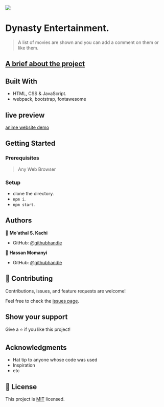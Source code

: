 ![](https://img.shields.io/badge/Microverse-blueviolet)

# Dynasty Entertainment.

> A list of movies are shown and you can add a comment on them or like them.

## [A brief about the project](https://drive.google.com/file/d/1hcB7XQrD2Pwnj7o61Nxnc9TL4wojA7fu/view?usp=sharing)


## Built With

- HTML, CSS & JavaScript.
- webpack, bootstrap, fontawesome


## live preview

[anime website demo](https://fullstop125.github.io/capstone-project-anime-db/dist/)

## Getting Started

### Prerequisites

> Any Web Browser


### Setup
- clone the directory.
- `npm i`.
- `npm start`.


## Authors

👤 **Mo'athal S. Kachi**
- GitHub: [@githubhandle](https://github.com/Moathal)

👤 **Hassan Momanyi**
- GitHub: [@githubhandle](https://github.com/fullstop125)


## 🤝 Contributing

Contributions, issues, and feature requests are welcome!

Feel free to check the [issues page](../../issues/).


## Show your support

Give a ⭐️ if you like this project!


## Acknowledgments

- Hat tip to anyone whose code was used
- Inspiration
- etc

## 📝 License

This project is [MIT](./MIT.md) licensed.
